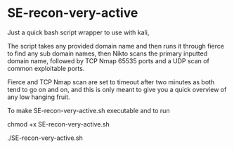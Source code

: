 # SE-recon-very-active

Just a quick bash script wrapper to use with kali, 

The script takes any provided domain name and then runs it through fierce to find any sub domain names, then Nikto scans the primary inputted domain name, followed by TCP Nmap 65535 ports and a UDP scan of common exploitable ports. 

Fierce and TCP Nmap scan are set to timeout after two minutes as both tend to go on and on, and this is only meant to give you a quick overview of any low hanging fruit.

To make SE-recon-very-active.sh executable and to run


chmod +x SE-recon-very-active.sh

./SE-recon-very-active.sh
